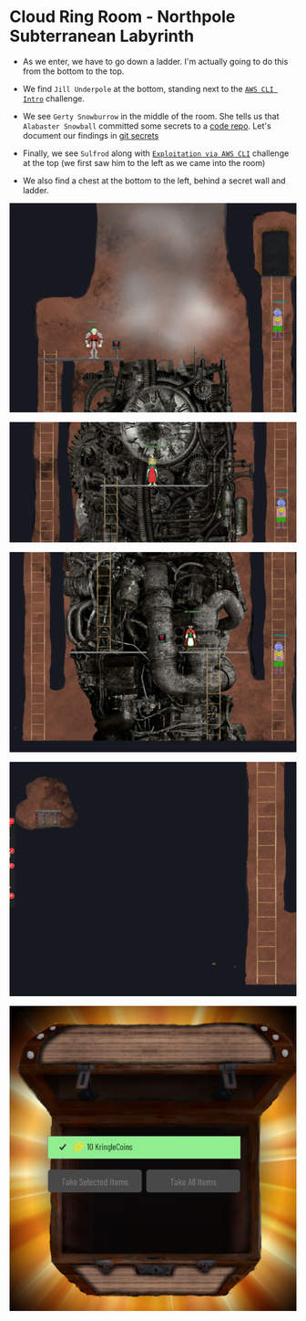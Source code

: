 # Cloud Ring Room - Northpole Subterranean Labyrinth

- As we enter, we have to go down a ladder. I'm actually going to do this from the bottom to the top.

- We find `Jill Underpole` at the bottom, standing next to the [`AWS CLI Intro`](awscliintro/README) challenge.

- We see `Gerty Snowburrow` in the middle of the room. She tells us that `Alabaster Snowball` committed some secrets to a [code repo](https://haugfactory.com/orcadmin/aws_scripts). Let's document our findings in [git secrets](gitsecrets/README)

- Finally, we see `Sulfrod` along with [`Exploitation via AWS CLI`](awsexploitcli/README) challenge at the top (we first saw him to the left as we came into the room)

- We also find a chest at the bottom to the left, behind a secret wall and ladder.

![](../../resources/screenshots/loc-cloudring-top.png)

![](../../resources/screenshots/loc-cloudring-mid.png)

![](../../resources/screenshots/loc-cloudring-bottom.png)

![](../../resources/screenshots/loc-cloudring-chest.png)

![](../../resources/screenshots/loc-cloudring-chestcontent.png)